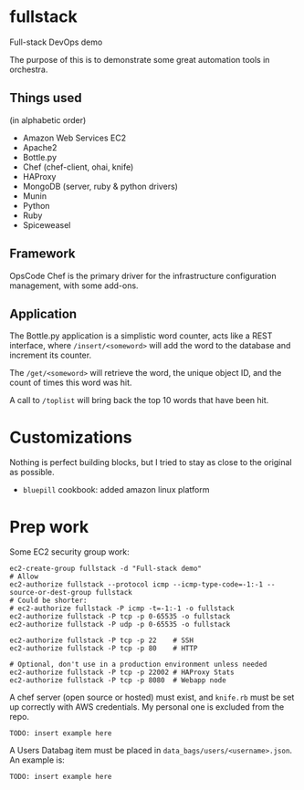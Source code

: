 fullstack
=========
Full-stack DevOps demo

The purpose of this is to demonstrate some great automation tools in orchestra.

Things used
-----------
(in alphabetic order)

* Amazon Web Services EC2
* Apache2
* Bottle.py
* Chef (chef-client, ohai, knife)
* HAProxy
* MongoDB (server, ruby & python drivers)
* Munin
* Python
* Ruby
* Spiceweasel


Framework
---------
OpsCode Chef is the primary driver for the infrastructure configuration management, with some add-ons.


Application
-----------
The Bottle.py application is a simplistic word counter, acts like a REST interface, where `/insert/<someword>` will add the word to the database and increment its counter.
    
The `/get/<someword>` will retrieve the word, the unique object ID, and the count of times this word was hit.

A call to `/toplist` will bring back the top 10 words that have been hit.

Customizations
==============
Nothing is perfect building blocks, but I tried to stay as close to the original as possible.

* `bluepill` cookbook: added amazon linux platform


Prep work
=========

Some EC2 security group work:

    ec2-create-group fullstack -d "Full-stack demo"
    # Allow
    ec2-authorize fullstack --protocol icmp --icmp-type-code=-1:-1 --source-or-dest-group fullstack
    # Could be shorter:
    # ec2-authorize fullstack -P icmp -t=-1:-1 -o fullstack
    ec2-authorize fullstack -P tcp -p 0-65535 -o fullstack
    ec2-authorize fullstack -P udp -p 0-65535 -o fullstack

    ec2-authorize fullstack -P tcp -p 22    # SSH
    ec2-authorize fullstack -P tcp -p 80    # HTTP
    
    # Optional, don't use in a production environment unless needed
    ec2-authorize fullstack -P tcp -p 22002 # HAProxy Stats
    ec2-authorize fullstack -P tcp -p 8080  # Webapp node

A chef server (open source or hosted) must exist, and `knife.rb` must be set up correctly with AWS credentials.
My personal one is excluded from the repo.

    TODO: insert example here

A Users Databag item must be placed in `data_bags/users/<username>.json`. An example is:
    
    TODO: insert example here
    

